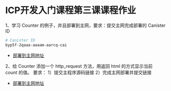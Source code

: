 # ICP开发入门课程第三课课程作业

1、学习 Counter 的例子，并且部署到主网，要求：提交主网完成部署的 Canister ID

```bash
# Canister ID
byp5f-2qaaa-aaaam-aarcq-cai
```

- [部署到主网地址](https://a4gq6-oaaaa-aaaab-qaa4q-cai.raw.ic0.app/?id=byp5f-2qaaa-aaaam-aarcq-cai)

2、给 Counter 添加一个 http_request 方法，用返回 html 的方式显示当前 count 的值。
要求：
1）提交主程序源码链接
2）完成主网部署并提交链接

- [部署到主网地址](https://byp5f-2qaaa-aaaam-aarcq-cai.raw.ic0.app)